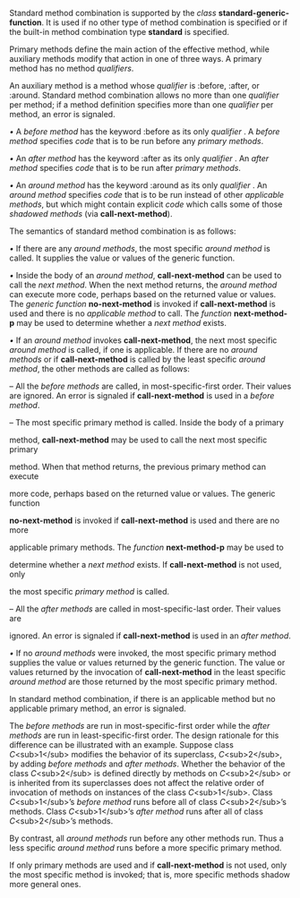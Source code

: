  

Standard method combination is supported by the *class* **standard-generic-function**. It is used if no other type of method combination is specified or if the built-in method combination type **standard** is specified. 

Primary methods define the main action of the effective method, while auxiliary methods modify that action in one of three ways. A primary method has no method *qualifiers*. 

An auxiliary method is a method whose *qualifier* is :before, :after, or :around. Standard method combination allows no more than one *qualifier* per method; if a method definition specifies more than one *qualifier* per method, an error is signaled. 

*•* A *before method* has the keyword :before as its only *qualifier* . A *before method* specifies *code* that is to be run before any *primary methods*. 

*•* An *after method* has the keyword :after as its only *qualifier* . An *after method* specifies *code* that is to be run after *primary methods*. 

*•* An *around method* has the keyword :around as its only *qualifier* . An *around method* specifies *code* that is to be run instead of other *applicable methods*, but which might contain explicit *code* which calls some of those *shadowed methods* (via **call-next-method**). 

The semantics of standard method combination is as follows: 

*•* If there are any *around methods*, the most specific *around method* is called. It supplies the value or values of the generic function. 

*•* Inside the body of an *around method*, **call-next-method** can be used to call the *next method*. When the next method returns, the *around method* can execute more code, perhaps based on the returned value or values. The *generic function* **no-next-method** is invoked if **call-next-method** is used and there is no *applicable method* to call. The *function* **next-method-p** may be used to determine whether a *next method* exists. 



 

 

*•* If an *around method* invokes **call-next-method**, the next most specific *around method* is called, if one is applicable. If there are no *around methods* or if **call-next-method** is called by the least specific *around method*, the other methods are called as follows: 

– All the *before methods* are called, in most-specific-first order. Their values are ignored. An error is signaled if **call-next-method** is used in a *before method*. 

– The most specific primary method is called. Inside the body of a primary 

method, **call-next-method** may be used to call the next most specific primary 

method. When that method returns, the previous primary method can execute 

more code, perhaps based on the returned value or values. The generic function 

**no-next-method** is invoked if **call-next-method** is used and there are no more 

applicable primary methods. The *function* **next-method-p** may be used to 

determine whether a *next method* exists. If **call-next-method** is not used, only 

the most specific *primary method* is called. 

– All the *after methods* are called in most-specific-last order. Their values are 

ignored. An error is signaled if **call-next-method** is used in an *after method*. 

*•* If no *around methods* were invoked, the most specific primary method supplies the value or values returned by the generic function. The value or values returned by the invocation of **call-next-method** in the least specific *around method* are those returned by the most specific primary method. 

In standard method combination, if there is an applicable method but no applicable primary method, an error is signaled. 

The *before methods* are run in most-specific-first order while the *after methods* are run in least-specific-first order. The design rationale for this difference can be illustrated with an example. Suppose class *C*&#60;sub&#62;1&#60;/sub&#62; modifies the behavior of its superclass, *C*&#60;sub&#62;2&#60;/sub&#62;, by adding *before methods* and *after methods*. Whether the behavior of the class *C*&#60;sub&#62;2&#60;/sub&#62; is defined directly by methods on *C*&#60;sub&#62;2&#60;/sub&#62; or is inherited from its superclasses does not affect the relative order of invocation of methods on instances of the class *C*&#60;sub&#62;1&#60;/sub&#62;. Class *C*&#60;sub&#62;1&#60;/sub&#62;’s *before method* runs before all of class *C*&#60;sub&#62;2&#60;/sub&#62;’s methods. Class *C*&#60;sub&#62;1&#60;/sub&#62;’s *after method* runs after all of class *C*&#60;sub&#62;2&#60;/sub&#62;’s methods. 

By contrast, all *around methods* run before any other methods run. Thus a less specific *around method* runs before a more specific primary method. 

If only primary methods are used and if **call-next-method** is not used, only the most specific method is invoked; that is, more specific methods shadow more general ones. 

